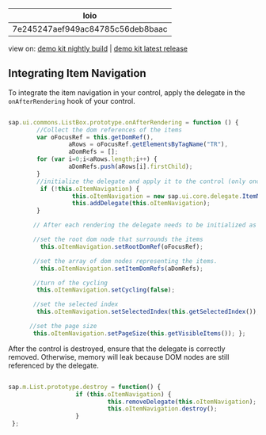 <!-- loio7e245247aef949ac84785c56deb8baac -->

| loio |
| -----|
| 7e245247aef949ac84785c56deb8baac |

<div id="loio">

view on: [demo kit nightly build](https://openui5nightly.hana.ondemand.com/#/topic/7e245247aef949ac84785c56deb8baac) | [demo kit latest release](https://openui5.hana.ondemand.com/#/topic/7e245247aef949ac84785c56deb8baac)</div>

## Integrating Item Navigation

To integrate the item navigation in your control, apply the delegate in the `onAfterRendering` hook of your control.

``` js

sap.ui.commons.ListBox.prototype.onAfterRendering = function () {
        //Collect the dom references of the items
        var oFocusRef = this.getDomRef(),
                 aRows = oFocusRef.getElementsByTagName("TR"),
                 aDomRefs = [];
        for (var i=0;i<aRows.length;i++) {
                 aDomRefs.push(aRows[i].firstChild);
        }
        //initialize the delegate and apply it to the control (only once)
         if (!this.oItemNavigation) {
                  this.oItemNavigation = new sap.ui.core.delegate.ItemNavigation();
                  this.addDelegate(this.oItemNavigation);
        }

       // After each rendering the delegate needs to be initialized as well.

       //set the root dom node that surrounds the items
         this.oItemNavigation.setRootDomRef(oFocusRef);

       //set the array of dom nodes representing the items.
         this.oItemNavigation.setItemDomRefs(aDomRefs);

       //turn of the cycling
        this.oItemNavigation.setCycling(false);

       //set the selected index
        this.oItemNavigation.setSelectedIndex(this.getSelectedIndex());

      //set the page size
       this.oItemNavigation.setPageSize(this.getVisibleItems()); };
```

After the control is destroyed, ensure that the delegate is correctly removed. Otherwise, memory will leak because DOM nodes are still referenced by the delegate.

``` js

sap.m.List.prototype.destroy = function() {
                   if (this.oItemNavigation) {
                            this.removeDelegate(this.oItemNavigation);
                            this.oItemNavigation.destroy();
                   }
 }; 
```


